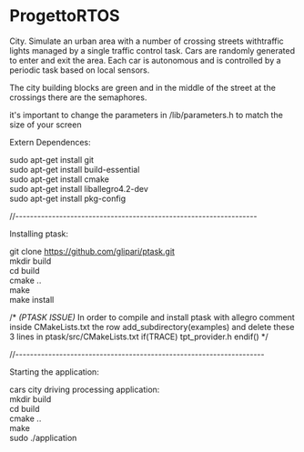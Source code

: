 # ProgettoRTOS
City. ​Simulate ​an ​urban ​area ​with ​a number ​of crossing ​streets ​with ​traffic lights
managed ​by a single traffic control task. Cars are randomly generated to enter and
exit the​ area. Each car is autonomous and is controlled by a periodic task based on
local sensors.

The city building blocks are green and in the middle of the street at the crossings
there are the semaphores.

it's important to change the parameters in /lib/parameters.h to match the size of your screen

Extern Dependences:

sudo apt-get install git\
sudo apt-get install build-essential\
sudo apt-get install cmake\
sudo apt-get install liballegro4.2-dev\
sudo apt-get install pkg-config

//------------------------------------------------------------------

Installing ptask:

git clone https://github.com/glipari/ptask.git \
mkdir build\
cd build\
cmake ..\
make\
make install

/* 
  _(PTASK ISSUE)_
  In order to compile and install ptask with allegro comment inside CMakeLists.txt the row
  add_subdirectory(examples)
  and delete these 3 lines in ptask/src/CMakeLists.txt
  if(TRACE)
   tpt_provider.h
  endif()
*/

//--------------------------------------------------------------------

Starting the application:

cars city driving processing application:\
mkdir build\
cd build\
cmake ..\
make\
sudo ./application

